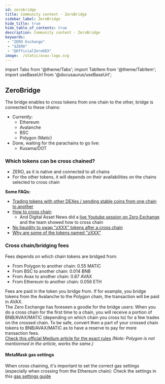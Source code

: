```yaml
---
id: zerobridge
title: Community content - ZeroBridge
sidebar_label: ZeroBridge
hide_title: true
hide_table_of_contents: true
description: Community content - ZeroBridge
keywords:
 - "ZERO Exchange"
 - "$ZERO"
 - "@OfficialZeroDEX"
image:  /static/avax-logo.svg
---
```


import Tabs from '@theme/Tabs';
import TabItem from '@theme/TabItem';
import useBaseUrl from '@docusaurus/useBaseUrl';

## ZeroBridge

The bridge enables to cross tokens from one chain to the other, bridge is connected to these chains:
* Currently:  
  * Ethereum
  * Avalanche
  * BSC
  * Polygon (Matic)
* Done, waiting for the parachains to go live:  
  * Kusama/DOT


### Which tokens can be cross chained?

* ZERO, as it is native and connected to all chains
* For the other tokens, it will depends on their availabilities on the chains selected to cross chain

**Some FAQs:**
* [Trading tokens with other DEXes / sending stable coins from one chain to another](faq/faq006.md)
* [How to cross chain](faq/faq023.md)
  * And Digital Asset News did a [live Youtube session on Zero Exchange](https://youtu.be/lGVNDuotddM?t=1164) and the team showed how to cross chain
* [No liquidity to swap "zXXX" tokens after a cross chain](faq/faq026.md)
* [Why are some of the tokens named "zXXX"](faq/faq005.md)
  

### Cross chain/bridging fees

Fees depends on which chain tokens are bridged from:
* From Polygon to another chain: 0.55 MATIC
* From BSC to another chain: 0.014 BNB
* From Avax to another chain: 0.67 AVAX
* From Ethereum to another chain: 0.056 ETH

Fees are paid in the token you bridge from.  If for example, you bridge tokens from the Avalanche to the Polygon chain, the transaction will be paid in AVAX.  
The Zero Exchange has foreseen a goodie for the bridge users: When you do a cross chain for the first time to a chain, you will receive a portion of BNB/AVAX/MATIC (depending on which chain you cross to) for a few trades on the crossed chain.  To be safe, convert then a part of your crossed chain tokens to BNB/AVAX/MATIC as to have a reserve to pay for more transaction fees.  
[Check this official Medium article for the exact rules](https://medium.com/@OfficialZeroDex/improving-the-user-experience-sending-cross-chain-made-easier-f3b4aaf2a0b6) _(Note: Polygon is not mentionned in the article, works the same.)_

#### MetaMask gas settings
When cross chaining, it's important to set the correct gas settings (especially when crossing from the Ethereum chain): Check the settings in this [gas settings guide](https://0-exchange.gitbook.io/0-exchange-docs/pinned/transaction-fails) 


